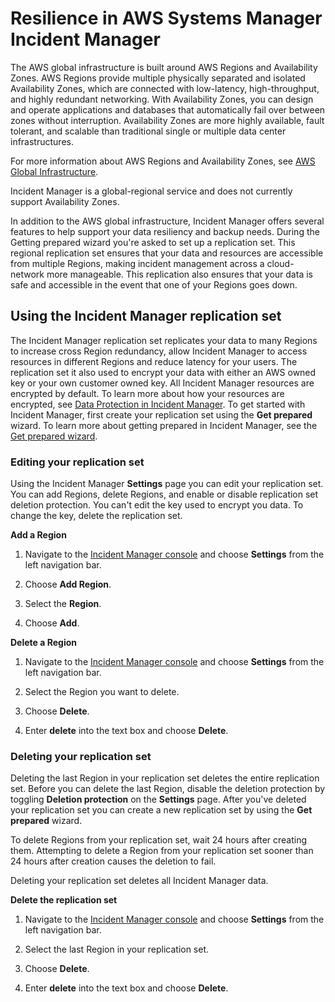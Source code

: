 # Resilience in AWS Systems Manager Incident Manager<a name="disaster-recovery-resiliency"></a>

The AWS global infrastructure is built around AWS Regions and Availability Zones\. AWS Regions provide multiple physically separated and isolated Availability Zones, which are connected with low\-latency, high\-throughput, and highly redundant networking\. With Availability Zones, you can design and operate applications and databases that automatically fail over between zones without interruption\. Availability Zones are more highly available, fault tolerant, and scalable than traditional single or multiple data center infrastructures\. 

For more information about AWS Regions and Availability Zones, see [AWS Global Infrastructure](http://aws.amazon.com/about-aws/global-infrastructure/)\.

Incident Manager is a global\-regional service and does not currently support Availability Zones\. 

In addition to the AWS global infrastructure, Incident Manager offers several features to help support your data resiliency and backup needs\. During the Getting prepared wizard you're asked to set up a replication set\. This regional replication set ensures that your data and resources are accessible from multiple Regions, making incident management across a cloud\-network more manageable\. This replication also ensures that your data is safe and accessible in the event that one of your Regions goes down\.

## Using the Incident Manager replication set<a name="replication"></a>

The Incident Manager replication set replicates your data to many Regions to increase cross Region redundancy, allow Incident Manager to access resources in different Regions and reduce latency for your users\. The replication set it also used to encrypt your data with either an AWS owned key or your own customer owned key\. All Incident Manager resources are encrypted by default\. To learn more about how your resources are encrypted, see [Data Protection in Incident Manager](data-protection.md)\. To get started with Incident Manager, first create your replication set using the **Get prepared** wizard\. To learn more about getting prepared in Incident Manager, see the [Get prepared wizard](getting-started.md#getting-started-wizard)\.

### Editing your replication set<a name="replication-edit"></a>

Using the Incident Manager **Settings** page you can edit your replication set\. You can add Regions, delete Regions, and enable or disable replication set deletion protection\. You can't edit the key used to encrypt you data\. To change the key, delete the replication set\.

**Add a Region**

1. Navigate to the [Incident Manager console](https://console.aws.amazon.com/systems-manager/incidents/home) and choose **Settings** from the left navigation bar\. 

1. Choose **Add Region**\.

1. Select the **Region**\. 

1. Choose **Add**\.

**Delete a Region**

1. Navigate to the [Incident Manager console](https://console.aws.amazon.com/systems-manager/incidents/home) and choose **Settings** from the left navigation bar\. 

1. Select the Region you want to delete\.

1. Choose **Delete**\.

1. Enter **delete** into the text box and choose **Delete**\.

### Deleting your replication set<a name="replication-delete"></a>

Deleting the last Region in your replication set deletes the entire replication set\. Before you can delete the last Region, disable the deletion protection by toggling **Deletion protection** on the **Settings** page\. After you've deleted your replication set you can create a new replication set by using the **Get prepared** wizard\. 

To delete Regions from your replication set, wait 24 hours after creating them\. Attempting to delete a Region from your replication set sooner than 24 hours after creation causes the deletion to fail\. 

Deleting your replication set deletes all Incident Manager data\. 

**Delete the replication set**

1. Navigate to the [Incident Manager console](https://console.aws.amazon.com/systems-manager/incidents/home) and choose **Settings** from the left navigation bar\. 

1. Select the last Region in your replication set\.

1. Choose **Delete**\.

1. Enter **delete** into the text box and choose **Delete**\.
